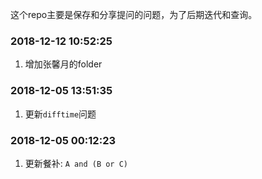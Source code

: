 
<!-- README.md is generated from README.Rmd. Please edit that file -->

这个repo主要是保存和分享提问的问题，为了后期迭代和查询。

### 2018-12-12 10:52:25

1.  增加张馨月的folder

### 2018-12-05 13:51:35

1.  更新`difftime`问题

### 2018-12-05 00:12:23

1.  更新餐补: `A and (B or C)`
